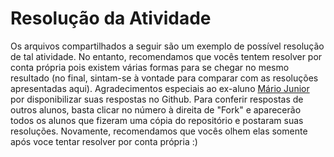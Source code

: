 # Resolução da Atividade
Os arquivos compartilhados a seguir são um exemplo de possível resolução de tal atividade. No entanto, recomendamos que vocês tentem resolver por conta própria pois existem várias formas para se chegar no mesmo resultado (no final, sintam-se à vontade para comparar com as resoluções apresentadas aqui). Agradecimentos especiais ao ex-aluno [Mário Junior](https://github.com/Mario-RJunior) por disponibilizar suas respostas no Github. Para conferir respostas de outros alunos, basta clicar no número à direita de "Fork" e aparecerão todos os alunos que fizeram uma cópia do repositório e postaram suas resoluções. Novamente, recomendamos que vocês olhem elas somente após voce tentar resolver por conta própria :)
